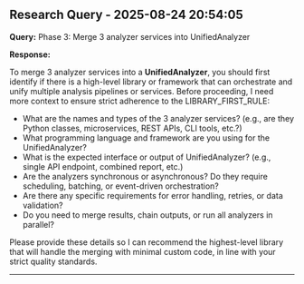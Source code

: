 
## Research Query - 2025-08-24 20:54:05

**Query:** Phase 3: Merge 3 analyzer services into UnifiedAnalyzer

**Response:**

To merge 3 analyzer services into a **UnifiedAnalyzer**, you should first identify if there is a high-level library or framework that can orchestrate and unify multiple analysis pipelines or services. Before proceeding, I need more context to ensure strict adherence to the LIBRARY_FIRST_RULE:

- What are the names and types of the 3 analyzer services? (e.g., are they Python classes, microservices, REST APIs, CLI tools, etc.?)
- What programming language and framework are you using for the UnifiedAnalyzer?
- What is the expected interface or output of UnifiedAnalyzer? (e.g., single API endpoint, combined report, etc.)
- Are the analyzers synchronous or asynchronous? Do they require scheduling, batching, or event-driven orchestration?
- Are there any specific requirements for error handling, retries, or data validation?
- Do you need to merge results, chain outputs, or run all analyzers in parallel?

Please provide these details so I can recommend the highest-level library that will handle the merging with minimal custom code, in line with your strict quality standards.

---
